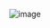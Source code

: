 ![image](https://github.com/varunram2001/VerliogCodes/assets/80676450/dcd353f7-609d-4022-994f-6d2247aac698)



